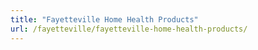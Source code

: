 ```yaml
---
title: "Fayetteville Home Health Products"
url: /fayetteville/fayetteville-home-health-products/
---
```

